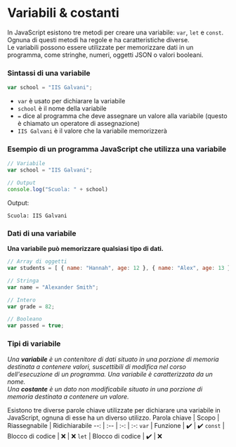 # Variabili & costanti
In JavaScript esistono tre metodi per creare una variabile: `var`, `let` e `const`. Ognuna di questi metodi ha regole e ha caratteristiche diverse.<br>
Le variabili possono essere utilizzate per memorizzare dati in un programma, come stringhe, numeri, oggetti JSON o valori booleani.

### Sintassi di una variabile
```js
var school = "IIS Galvani";
```
* `var` è usato per dichiarare la variabile
* `school` è il nome della variabile
* `=` dice al programma che deve assegnare un valore alla variabile (questo è chiamato un operatore di assegnazione)
* `IIS Galvani` è il valore che la variabile memorizzerà

### Esempio di un programma JavaScript che utilizza una variabile
```js
// Variabile
var school = "IIS Galvani";

// Output
console.log("Scuola: " + school)
```

Output:
```shell
Scuola: IIS Galvani
```

### Dati di una variabile
**Una variabile può memorizzare qualsiasi tipo di dati.**
```js
// Array di oggetti
var students = [ { name: "Hannah", age: 12 }, { name: "Alex", age: 13 } ];

// Stringa
var name = "Alexander Smith";

// Intero
var grade = 82;

// Booleano
var passed = true;
```

### Tipi di variabile
*Una **variabile** è un contenitore di dati situato in una porzione di memoria destinata a contenere valori, suscettibili di modifica nel corso dell'esecuzione di un programma. Una variabile è caratterizzata da un nome.*<br>
*Una **costante** è un dato non modificabile situato in una porzione di memoria destinata a contenere un valore.*

Esistono tre diverse parole chiave utilizzate per dichiarare una variabile in JavaScript, ognuna di esse ha un diverso utilizzo.
Parola chiave | Scopo | Riassegnabile | Ridichiarabile
--: | :-- | :-: | :-: 
`var` | Funzione | :heavy_check_mark: | :heavy_check_mark:
`const` | Blocco di codice | :x: | :x:
`let` | Blocco di codice | :heavy_check_mark: | :x:
